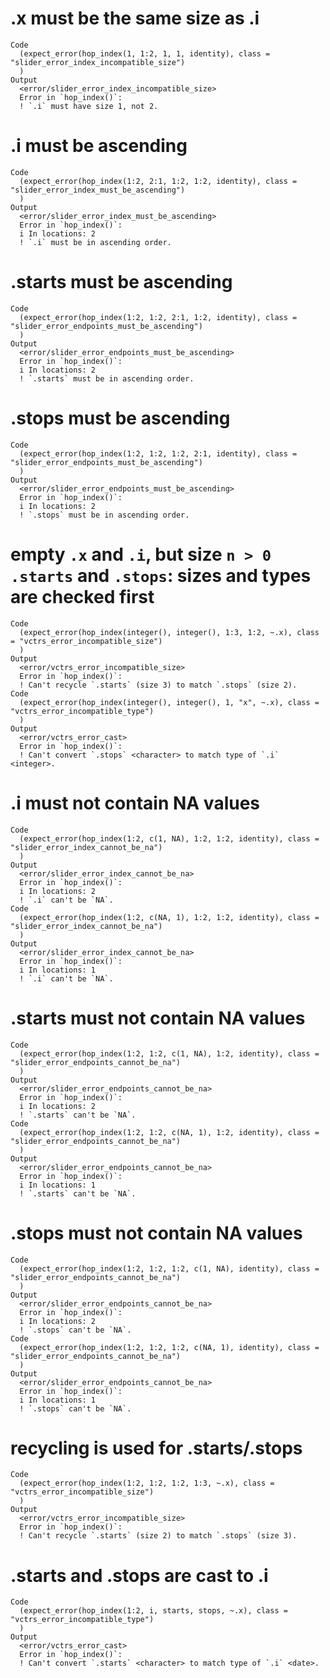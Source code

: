 # .x must be the same size as .i

    Code
      (expect_error(hop_index(1, 1:2, 1, 1, identity), class = "slider_error_index_incompatible_size")
      )
    Output
      <error/slider_error_index_incompatible_size>
      Error in `hop_index()`:
      ! `.i` must have size 1, not 2.

# .i must be ascending

    Code
      (expect_error(hop_index(1:2, 2:1, 1:2, 1:2, identity), class = "slider_error_index_must_be_ascending")
      )
    Output
      <error/slider_error_index_must_be_ascending>
      Error in `hop_index()`:
      i In locations: 2
      ! `.i` must be in ascending order.

# .starts must be ascending

    Code
      (expect_error(hop_index(1:2, 1:2, 2:1, 1:2, identity), class = "slider_error_endpoints_must_be_ascending")
      )
    Output
      <error/slider_error_endpoints_must_be_ascending>
      Error in `hop_index()`:
      i In locations: 2
      ! `.starts` must be in ascending order.

# .stops must be ascending

    Code
      (expect_error(hop_index(1:2, 1:2, 1:2, 2:1, identity), class = "slider_error_endpoints_must_be_ascending")
      )
    Output
      <error/slider_error_endpoints_must_be_ascending>
      Error in `hop_index()`:
      i In locations: 2
      ! `.stops` must be in ascending order.

# empty `.x` and `.i`, but size `n > 0` `.starts` and `.stops`: sizes and types are checked first

    Code
      (expect_error(hop_index(integer(), integer(), 1:3, 1:2, ~.x), class = "vctrs_error_incompatible_size")
      )
    Output
      <error/vctrs_error_incompatible_size>
      Error in `hop_index()`:
      ! Can't recycle `.starts` (size 3) to match `.stops` (size 2).
    Code
      (expect_error(hop_index(integer(), integer(), 1, "x", ~.x), class = "vctrs_error_incompatible_type")
      )
    Output
      <error/vctrs_error_cast>
      Error in `hop_index()`:
      ! Can't convert `.stops` <character> to match type of `.i` <integer>.

# .i must not contain NA values

    Code
      (expect_error(hop_index(1:2, c(1, NA), 1:2, 1:2, identity), class = "slider_error_index_cannot_be_na")
      )
    Output
      <error/slider_error_index_cannot_be_na>
      Error in `hop_index()`:
      i In locations: 2
      ! `.i` can't be `NA`.
    Code
      (expect_error(hop_index(1:2, c(NA, 1), 1:2, 1:2, identity), class = "slider_error_index_cannot_be_na")
      )
    Output
      <error/slider_error_index_cannot_be_na>
      Error in `hop_index()`:
      i In locations: 1
      ! `.i` can't be `NA`.

# .starts must not contain NA values

    Code
      (expect_error(hop_index(1:2, 1:2, c(1, NA), 1:2, identity), class = "slider_error_endpoints_cannot_be_na")
      )
    Output
      <error/slider_error_endpoints_cannot_be_na>
      Error in `hop_index()`:
      i In locations: 2
      ! `.starts` can't be `NA`.
    Code
      (expect_error(hop_index(1:2, 1:2, c(NA, 1), 1:2, identity), class = "slider_error_endpoints_cannot_be_na")
      )
    Output
      <error/slider_error_endpoints_cannot_be_na>
      Error in `hop_index()`:
      i In locations: 1
      ! `.starts` can't be `NA`.

# .stops must not contain NA values

    Code
      (expect_error(hop_index(1:2, 1:2, 1:2, c(1, NA), identity), class = "slider_error_endpoints_cannot_be_na")
      )
    Output
      <error/slider_error_endpoints_cannot_be_na>
      Error in `hop_index()`:
      i In locations: 2
      ! `.stops` can't be `NA`.
    Code
      (expect_error(hop_index(1:2, 1:2, 1:2, c(NA, 1), identity), class = "slider_error_endpoints_cannot_be_na")
      )
    Output
      <error/slider_error_endpoints_cannot_be_na>
      Error in `hop_index()`:
      i In locations: 1
      ! `.stops` can't be `NA`.

# recycling is used for .starts/.stops

    Code
      (expect_error(hop_index(1:2, 1:2, 1:2, 1:3, ~.x), class = "vctrs_error_incompatible_size")
      )
    Output
      <error/vctrs_error_incompatible_size>
      Error in `hop_index()`:
      ! Can't recycle `.starts` (size 2) to match `.stops` (size 3).

# .starts and .stops are cast to .i

    Code
      (expect_error(hop_index(1:2, i, starts, stops, ~.x), class = "vctrs_error_incompatible_type")
      )
    Output
      <error/vctrs_error_cast>
      Error in `hop_index()`:
      ! Can't convert `.starts` <character> to match type of `.i` <date>.

